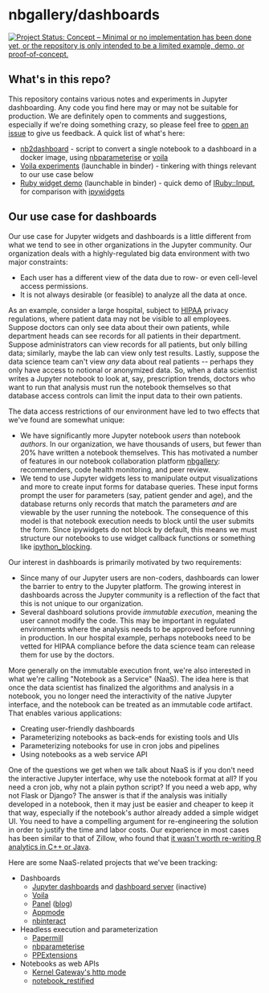# nbgallery/dashboards

[![Project Status: Concept – Minimal or no implementation has been done yet, or the repository is only intended to be a limited example, demo, or proof-of-concept.](https://www.repostatus.org/badges/latest/concept.svg)](https://www.repostatus.org/#concept)

## What's in this repo?

This repository contains various notes and experiments in Jupyter dashboarding.  Any code you find here may or may not be suitable for production.  We are definitely open to comments and suggestions, especially if we're doing something crazy, so please feel free to [open an issue](https://github.com/nbgallery/dashboards/issues/new) to give us feedback.  A quick list of what's here:

 * [nb2dashboard](nb2dashboard) - script to convert a single notebook to a dashboard in a docker image, using [nbparameterise](https://github.com/takluyver/nbparameterise) or [voila](https://github.com/QuantStack/voila)
 * [Voila experiments](voila) (launchable in binder) - tinkering with things relevant to our use case below
 * [Ruby widget demo](ruby) (launchable in binder) - quick demo of [IRuby::Input](https://github.com/SciRuby/iruby/tree/master/lib/iruby/input), for comparison with [ipywidgets](https://github.com/jupyter-widgets/ipywidgets)

## Our use case for dashboards

Our use case for Jupyter widgets and dashboards is a little different from what we tend to see in other organizations in the Jupyter community.  Our organization deals with a highly-regulated big data environment with two major constraints:

 * Each user has a different view of the data due to row- or even cell-level access permissions.
 * It is not always desirable (or feasible) to analyze all the data at once.
 
As an example, consider a large hospital, subject to [HIPAA](https://en.wikipedia.org/wiki/Health_Insurance_Portability_and_Accountability_Act) privacy regulations, where patient data may not be visible to all employees.  Suppose doctors can only see data about their own patients, while department heads can see records for all patients in their department.  Suppose administrators can view records for all patients, but only billing data; similarly, maybe the lab can view only test results.  Lastly, suppose the data science team can't view *any* data about real patients -- perhaps they only have access to notional or anonymized data.  So, when a data scientist writes a Jupyter notebook to look at, say, prescription trends, doctors who want to run that analysis must run the notebook themselves so that database access controls can limit the input data to their own patients.

The data access restrictions of our environment have led to two effects that we've found are somewhat unique:

 * We have significantly more Jupyter notebook *users* than notebook *authors*.  In our organization, we have thousands of users, but fewer than 20% have written a notebook themselves.  This has motivated a number of features in our notebook collaboration platform [nbgallery](https://nbgallery.github.io/): recommenders, code health monitoring, and peer review.
  * We tend to use Jupyter widgets less to manipulate output visualizations and more to create input forms for database queries.  These input forms prompt the user for parameters (say, patient gender and age), and the database returns only records that match the parameters *and* are viewable by the user running the notebook.  The consequence of this model is that notebook execution needs to block until the user submits the form.  Since ipywidgets do not block by default, this means we must structure our notebooks to use widget callback functions or something like [ipython_blocking](https://pypi.org/project/ipython-blocking/).
  
Our interest in dashboards is primarily motivated by two requirements:

 * Since many of our Jupyter users are non-coders, dashboards can lower the barrier to entry to the Jupyter platform.  The growing interest in dashboards across the Jupyter community is a reflection of the fact that this is not unique to our organization.
 * Several dashboard solutions provide *immutable execution*, meaning the user cannot modify the code.  This may be important in regulated environments where the analysis needs to be approved before running in production.  In our hospital example, perhaps notebooks need to be vetted for HIPAA compliance before the data science team can release them for use by the doctors.
 
More generally on the immutable execution front, we're also interested in what we're calling "Notebook as a Service" (NaaS).  The idea here is that once the data scientist has finalized the algorithms and analysis in a notebook, you no longer need the interactivity of the native Jupyter interface, and the notebook can be treated as an immutable code artifact.  That enables various applications:
 
 * Creating user-friendly dashboards
 * Parameterizing notebooks as back-ends for existing tools and UIs
 * Parameterizing notebooks for use in cron jobs and pipelines
 * Using notebooks as a web service API
  
One of the questions we get when we talk about NaaS is if you don't need the interactive Jupyter interface, why use the notebook format at all?  If you need a cron job, why not a plain python script?  If you need a web app, why not Flask or Django?  The answer is that if the analysis was initially developed in a notebook, then it may just be easier and cheaper to keep it that way, especially if the notebook's author already added a simple widget UI.  You need to have a compelling argument for re-engineering the solution in order to justify the time and labor costs.  Our experience in most cases has been similar to that of Zillow, who found that [it wasn't worth re-writing R analytics in C++ or Java](https://www.infoworld.com/article/3060773/hot-property-how-zillow-became-the-real-estate-data-hub.html).

Here are some NaaS-related projects that we've been tracking:

 * Dashboards
   * [Jupyter dashboards](https://github.com/jupyter/dashboards) and [dashboard server](https://github.com/jupyter-attic/dashboards_server) (inactive)
   * [Voila](https://github.com/QuantStack/voila)
   * [Panel](https://github.com/pyviz/panel) ([blog](https://medium.com/@philipp.jfr/panel-announcement-2107c2b15f52))
   * [Appmode](https://github.com/oschuett/appmode)
   * [nbinteract](https://github.com/SamLau95/nbinteract)
 * Headless execution and parameterization
   * [Papermill](https://github.com/nteract/papermill)
   * [nbparameterise](https://github.com/takluyver/nbparameterise)
   * [PPExtensions](https://github.com/paypal/PPExtensions)
 * Notebooks as web APIs
   * [Kernel Gateway's http mode](https://jupyter-kernel-gateway.readthedocs.io/en/latest/http-mode.html)
   * [notebook_restified](https://github.com/kafonek/notebook_restified)
